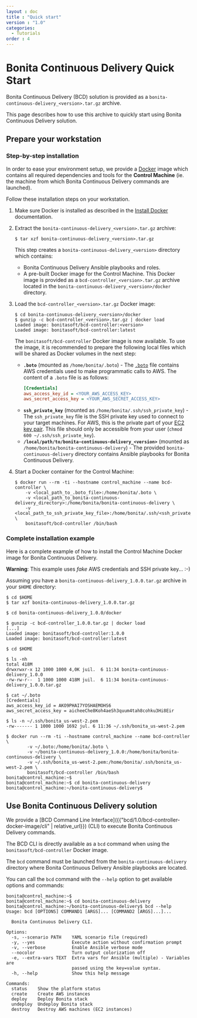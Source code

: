 ```yaml
---
layout : doc
title : "Quick start"
version : "1.0"
categories:
  - Tutorials
order : 4
---
```

# Bonita Continuous Delivery Quick Start

Bonita Continuous Delivery (BCD) solution is provided as a `bonita-continuous-delivery_<version>.tar.gz` archive.

This page describes how to use this archive to quickly start using Bonita Continuous Delivery solution.


## Prepare your workstation

### Step-by-step installation

In order to ease your environment setup, we provide a [Docker](https://docs.docker.com/) image which contains all required dependencies and tools for the **Control Machine** (ie. the machine from which Bonita Continuous Delivery commands are launched).

Follow these installation steps on your workstation.

1. Make sure Docker is installed as described in the [Install Docker](https://docs.docker.com/engine/installation/) documentation.

1. Extract the `bonita-continuous-delivery_<version>.tar.gz` archive:
    ```
    $ tar xzf bonita-continuous-delivery_<version>.tar.gz
    ```
    This step creates a `bonita-continuous-delivery_<version>` directory which contains:
    - Bonita Continuous Delivery Ansible playbooks and roles.
    - A pre-built Docker image for the Control Machine. This Docker image is provided as a `bcd-controller_<version>.tar.gz` archive located in the `bonita-continuous-delivery_<version>/docker` directory.

1. Load the `bcd-controller_<version>.tar.gz` Docker image:
    ```
    $ cd bonita-continuous-delivery_<version>/docker
    $ gunzip -c bcd-controller_<version>.tar.gz | docker load
    Loaded image: bonitasoft/bcd-controller:<version>
    Loaded image: bonitasoft/bcd-controller:latest
    ```
    The `bonitasoft/bcd-controller` Docker image is now available. To use the image, it is recommended to prepare the following local files which will be shared as Docker volumes in the next step:
    - **`.boto`** (mounted as `/home/bonita/.boto`) - The [`.boto`](https://boto.readthedocs.io/en/latest/boto_config_tut.html) file contains AWS credentials used to make programmatic calls to AWS. The content of a `.boto` file is as follows:
        ```ini
        [Credentials]
        aws_access_key_id = <YOUR_AWS_ACCESS_KEY>
        aws_secret_access_key = <YOUR_AWS_SECRET_ACCESS_KEY>
        ```
    - **`ssh_private_key`** (mounted as `/home/bonita/.ssh/ssh_private_key`) - The `ssh_private_key` file is the SSH private key used to connect to your target machines. For AWS, this is the private part of your [EC2 key pair](http://docs.aws.amazon.com/AWSEC2/latest/UserGuide/ec2-key-pairs.html). This file should only be accessible from your user (`chmod 600 ~/.ssh/ssh_private_key`).
    - **`/local/path/to/bonita-continuous-delivery_<version>`** (mounted as `/home/bonita/bonita-continuous-delivery`) - The provided `bonita-continuous-delivery` directory contains Ansible playbooks for Bonita Continuous Delivery.

1. Start a Docker container for the Control Machine:
    ```
    $ docker run --rm -ti --hostname control_machine --name bcd-controller \
        -v <local_path_to_.boto_file>:/home/bonita/.boto \
        -v <local_path_to_bonita-continuous-delivery_directory>:/home/bonita/bonita-continuous-delivery \
        -v <local_path_to_ssh_private_key_file>:/home/bonita/.ssh/<ssh_private_key> \
        bonitasoft/bcd-controller /bin/bash
    ```

### Complete installation example

Here is a complete example of how to install the Control Machine Docker image for Bonita Continuous Delivery.

**Warning**: This example uses *fake* AWS credentials and SSH private key... :-)

Assuming you have a `bonita-continuous-delivery_1.0.0.tar.gz` archive in your `$HOME` directory:

```
$ cd $HOME
$ tar xzf bonita-continuous-delivery_1.0.0.tar.gz

$ cd bonita-continuous-delivery_1.0.0/docker

$ gunzip -c bcd-controller_1.0.0.tar.gz | docker load
[...]
Loaded image: bonitasoft/bcd-controller:1.0.0
Loaded image: bonitasoft/bcd-controller:latest

$ cd $HOME

$ ls -nh
total 418M
drwxrwxr-x 12 1000 1000 4,0K juil.  6 11:34 bonita-continuous-delivery_1.0.0
-rw-rw-r--  1 1000 1000 418M juil.  6 11:34 bonita-continuous-delivery_1.0.0.tar.gz

$ cat ~/.boto
[Credentials]
aws_access_key_id = AKO9PHAI7YOSHAEMOHS6
aws_secret_access_key = aicheeChe8Koh4aeSh3quum4tah8cohku3Hi8Eir

$ ls -n ~/.ssh/bonita_us-west-2.pem
-rw------- 1 1000 1000 1692 jul. 6 11:36 ~/.ssh/bonita_us-west-2.pem

$ docker run --rm -ti --hostname control_machine --name bcd-controller \
        -v ~/.boto:/home/bonita/.boto \
        -v ~/bonita-continuous-delivery_1.0.0:/home/bonita/bonita-continuous-delivery \
        -v ~/.ssh/bonita_us-west-2.pem:/home/bonita/.ssh/bonita_us-west-2.pem \
        bonitasoft/bcd-controller /bin/bash
bonita@control_machine:~$
bonita@control_machine:~$ cd bonita-continuous-delivery
bonita@control_machine:~/bonita-continuous-delivery$
```


## Use Bonita Continuous Delivery solution

We provide a [BCD Command Line Interface]({{"bcd/1.0/bcd-controller-docker-image/cli" | relative_url}}) (CLI) to execute Bonita Continuous Delivery commands.

The BCD CLI is directly available as a `bcd` command when using the `bonitasoft/bcd-controller` Docker image.

The `bcd` command must be launched from the `bonita-continuous-delivery` directory where Bonita Continuous Delivery Ansible playbooks are located.

You can call the `bcd` command with the `--help` option to get available options and commands:
```
bonita@control_machine:~$
bonita@control_machine:~$ cd bonita-continuous-delivery
bonita@control_machine:~/bonita-continuous-delivery$ bcd --help
Usage: bcd [OPTIONS] COMMAND1 [ARGS]... [COMMAND2 [ARGS]...]...

  Bonita Continuous Delivery CLI.

Options:
  -s, --scenario PATH    YAML scenario file (required)
  -y, --yes              Execute action without confirmation prompt
  -v, --verbose          Enable Ansible verbose mode
  --nocolor              Turn output colorization off
  -e, --extra-vars TEXT  Extra vars for Ansible (multiple) - Variables are
                         passed using the key=value syntax.
  -h, --help             Show this help message

Commands:
  status    Show the platform status
  create    Create AWS instances
  deploy    Deploy Bonita stack
  undeploy  Undeploy Bonita stack
  destroy   Destroy AWS machines (EC2 instances)
```
